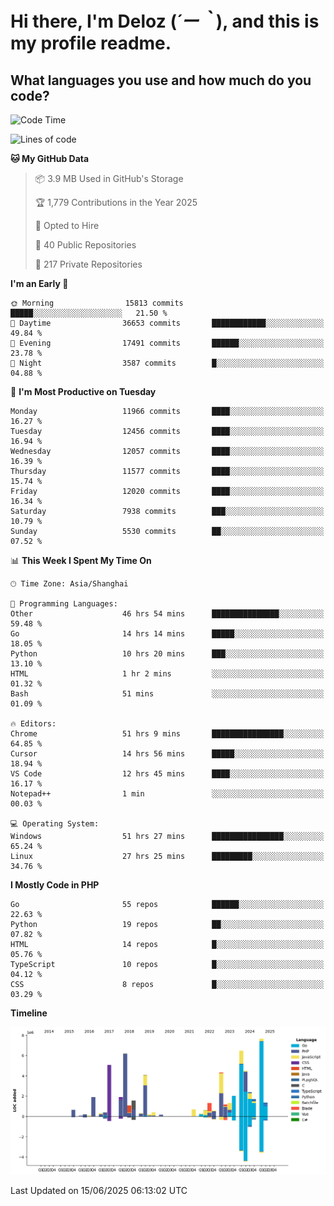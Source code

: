 # **Hi there, I'm Deloz (*´ー｀*), and this is my profile readme.**

## **What languages you use and how much do you code?**

<!--START_SECTION:waka-->
![Code Time](http://img.shields.io/badge/Code%20Time-6%2C654%20hrs%2029%20mins-blue)

![Lines of code](https://img.shields.io/badge/From%20Hello%20World%20I%27ve%20Written-60.8%20million%20lines%20of%20code-blue)

**🐱 My GitHub Data** 

> 📦 3.9 MB Used in GitHub's Storage 
 > 
> 🏆 1,779 Contributions in the Year 2025
 > 
> 💼 Opted to Hire
 > 
> 📜 40 Public Repositories 
 > 
> 🔑 217 Private Repositories 
 > 
**I'm an Early 🐤** 

```text
🌞 Morning                15813 commits       █████░░░░░░░░░░░░░░░░░░░░   21.50 % 
🌆 Daytime                36653 commits       ████████████░░░░░░░░░░░░░   49.84 % 
🌃 Evening                17491 commits       ██████░░░░░░░░░░░░░░░░░░░   23.78 % 
🌙 Night                  3587 commits        █░░░░░░░░░░░░░░░░░░░░░░░░   04.88 % 
```
📅 **I'm Most Productive on Tuesday** 

```text
Monday                   11966 commits       ████░░░░░░░░░░░░░░░░░░░░░   16.27 % 
Tuesday                  12456 commits       ████░░░░░░░░░░░░░░░░░░░░░   16.94 % 
Wednesday                12057 commits       ████░░░░░░░░░░░░░░░░░░░░░   16.39 % 
Thursday                 11577 commits       ████░░░░░░░░░░░░░░░░░░░░░   15.74 % 
Friday                   12020 commits       ████░░░░░░░░░░░░░░░░░░░░░   16.34 % 
Saturday                 7938 commits        ███░░░░░░░░░░░░░░░░░░░░░░   10.79 % 
Sunday                   5530 commits        ██░░░░░░░░░░░░░░░░░░░░░░░   07.52 % 
```


📊 **This Week I Spent My Time On** 

```text
🕑︎ Time Zone: Asia/Shanghai

💬 Programming Languages: 
Other                    46 hrs 54 mins      ███████████████░░░░░░░░░░   59.48 % 
Go                       14 hrs 14 mins      █████░░░░░░░░░░░░░░░░░░░░   18.05 % 
Python                   10 hrs 20 mins      ███░░░░░░░░░░░░░░░░░░░░░░   13.10 % 
HTML                     1 hr 2 mins         ░░░░░░░░░░░░░░░░░░░░░░░░░   01.32 % 
Bash                     51 mins             ░░░░░░░░░░░░░░░░░░░░░░░░░   01.09 % 

🔥 Editors: 
Chrome                   51 hrs 9 mins       ████████████████░░░░░░░░░   64.85 % 
Cursor                   14 hrs 56 mins      █████░░░░░░░░░░░░░░░░░░░░   18.94 % 
VS Code                  12 hrs 45 mins      ████░░░░░░░░░░░░░░░░░░░░░   16.17 % 
Notepad++                1 min               ░░░░░░░░░░░░░░░░░░░░░░░░░   00.03 % 

💻 Operating System: 
Windows                  51 hrs 27 mins      ████████████████░░░░░░░░░   65.24 % 
Linux                    27 hrs 25 mins      █████████░░░░░░░░░░░░░░░░   34.76 % 
```

**I Mostly Code in PHP** 

```text
Go                       55 repos            ██████░░░░░░░░░░░░░░░░░░░   22.63 % 
Python                   19 repos            ██░░░░░░░░░░░░░░░░░░░░░░░   07.82 % 
HTML                     14 repos            █░░░░░░░░░░░░░░░░░░░░░░░░   05.76 % 
TypeScript               10 repos            █░░░░░░░░░░░░░░░░░░░░░░░░   04.12 % 
CSS                      8 repos             █░░░░░░░░░░░░░░░░░░░░░░░░   03.29 % 
```



**Timeline**

![Lines of Code chart](https://raw.githubusercontent.com/deloz/deloz/main/assets/bar_graph.png)


 Last Updated on 15/06/2025 06:13:02 UTC
<!--END_SECTION:waka-->
